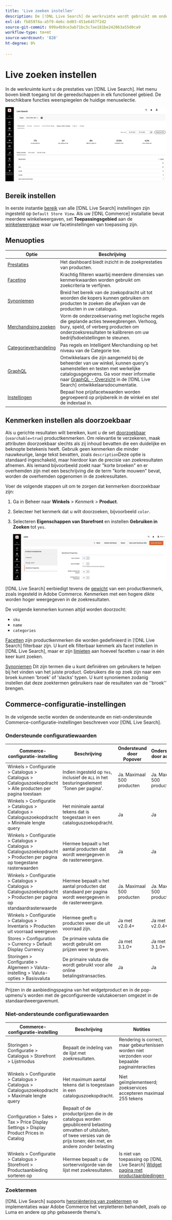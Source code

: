 ```yaml
---
title: 'Live zoeken instellen'
description: De [!DNL Live Search] de werkruimte wordt gebruikt om onderzoeksprestaties te vormen, te beheren en te controleren.
exl-id: fb85974a-a5f9-4e6c-bd03-451e6457f2d2
source-git-commit: 099a4b9ce3ab71bc3c7ae181be242863a55d0ca9
workflow-type: tm+mt
source-wordcount: '828'
ht-degree: 0%

---
```


# Live zoeken instellen

In de werkruimte kunt u de prestaties van [!DNL Live Search]. Het menu boven biedt toegang tot de gereedschappen in elk functioneel gebied. De beschikbare functies weerspiegelen de huidige menuselectie.

![Werkruimte](assets/workspace.png)

## Bereik instellen

In eerste instantie [bereik](https://experienceleague.adobe.com/docs/commerce-admin/start/setup/websites-stores-views.html#scope-settings) van alle [!DNL Live Search] instellingen zijn ingesteld op `Default Store View`. Als uw [!DNL Commerce] installatie bevat meerdere winkelweergaven, set **Toepassingsgebied** aan de [winkelweergave](https://experienceleague.adobe.com/docs/commerce-admin/start/setup/websites-stores-views.html) waar uw facetinstellingen van toepassing zijn.

## Menuopties

| Optie | Beschrijving |
|--- |--- |
| [Prestaties](performance.md) | Het dashboard biedt inzicht in de zoekprestaties van producten. |
| [Faceting](facets.md) | Krachtig filteren waarbij meerdere dimensies van kenmerkwaarden worden gebruikt om zoekcriteria te verfijnen. |
| [Synoniemen](synonyms.md) | Breid het bereik van de zoekopdracht uit tot woorden die kopers kunnen gebruiken om producten te zoeken die afwijken van de producten in uw catalogus. |
| [Merchandising zoeken](rules.md) | Vorm de onderzoekservaring met logische regels die geplande acties teweegbrengen. Verhoog, bury, speld, of verberg producten om onderzoeksresultaten te kalibreren om uw bedrijfsdoelstellingen te steunen. |
| [Categorieverhandeling](category-merch.md) | Pas regels en Intelligent Merchandising op het niveau van de Categorie toe. |
| [GraphQL](graphql.md) | Ontwikkelaars die zijn aangemeld bij de beheerder van uw winkel, kunnen query&#39;s samenstellen en testen met werkelijke catalogusgegevens. Ga voor meer informatie naar [GraphQL - Overzicht](https://developer.adobe.com/commerce/webapi/graphql/) in de [!DNL Live Search] ontwikkelaarsdocumentatie. |
| [Instellingen](settings.md) | Bepaal hoe prijsfacetwaarden worden gegroepeerd op prijsbereik in de winkel en stel de indextaal in. |

## Kenmerken instellen als doorzoekbaar

Als u gerichte resultaten wilt bereiken, kunt u de set [doorzoekbaar](https://experienceleague.adobe.com/docs/commerce-admin/catalog/product-attributes/product-attributes.html) (`searchable=true`) productkenmerken. Om relevantie te verzekeren, maak attributen doorzoekbaar slechts als zij inhoud bevatten die een duidelijke en beknopte betekenis heeft. Gebruik geen kenmerken die minder nauwkeurige, lange tekst bevatten, zoals `description`Deze optie is standaard ingeschakeld, maar hierdoor kan de precisie van zoekresultaten afnemen. Als iemand bijvoorbeeld zoekt naar &quot;korte broeken&quot; en er overhemden zijn met een beschrijving die de term &quot;korte mouwen&quot; bevat, worden de overhemden opgenomen in de zoekresultaten.

Voer de volgende stappen uit om te zorgen dat kenmerken doorzoekbaar zijn:

1. Ga in Beheer naar **Winkels** > *Kenmerk* > **Product**.
1. Selecteer het kenmerk dat u wilt doorzoeken, bijvoorbeeld `color`.
1. Selecteren **Eigenschappen van Storefront** en instellen **Gebruiken in Zoeken** tot `yes`.

   ![Werkruimte](assets/attribute-searchable.png)

[!DNL Live Search] eerbiedigt tevens de [gewicht](https://experienceleague.adobe.com/docs/commerce-admin/catalog/catalog/search/search-results.html#weighted-search) van een productkenmerk, zoals ingesteld in Adobe Commerce. Kenmerken met een hogere dikte worden hoger weergegeven in de zoekresultaten.

De volgende kenmerken kunnen altijd worden doorzocht:

* `sku`
* `name`
* `categories`

[Facetten](facets.md) zijn productkenmerken die worden gedefinieerd in [!DNL Live Search] filterbaar zijn. U kunt elk filterbaar kenmerk als facet instellen in [!DNL Live Search], maar er zijn [limieten](boundaries-limits.md) aan hoeveel facetten u naar in één keer kunt zoeken.

[Synoniemen](synonyms.md) Dit zijn termen die u kunt definiëren om gebruikers te helpen bij het vinden van het juiste product. Gebruikers die op zoek zijn naar een broek kunnen &#39;broek&#39; of &#39;slacks&#39; typen. U kunt synoniemen zodanig instellen dat deze zoektermen gebruikers naar de resultaten van de &#39;&#39;broek&#39;&#39; brengen.

## Commerce-configuratie-instellingen

In de volgende sectie worden de ondersteunde en niet-ondersteunde Commerce-configuratie-instellingen beschreven voor [!DNL Live Search].

### Ondersteunde configuratiewaarden

| Commerce-configuratie-instelling | Beschrijving | Ondersteund door Popover | Ondersteund door adapter |
|---|---|---|---|
| Winkels > Configuratie > Catalogus > Catalogus > Cataloguszoekopdracht > Alle producten per pagina toestaan | Indien ingesteld op `Yes`, inclusief de `ALL` in het besturingselement &#39;Tonen per pagina&#39;. | Ja. Maximaal 500 producten | Ja. Maximaal 500 producten |
| Winkels > Configuratie > Catalogus > Catalogus > Cataloguszoekopdracht > Minimale lengte query | Het minimale aantal tekens dat is toegestaan in een cataloguszoekopdracht. | Ja | Ja |
| Winkels > Configuratie > Catalogus > Catalogus > Cataloguszoekopdracht > Producten per pagina op toegestane rasterwaarden | Hiermee bepaalt u het aantal producten dat wordt weergegeven in de rasterweergave. | Ja | Ja |
| Winkels > Configuratie > Catalogus > Catalogus > Cataloguszoekopdracht > Producten per pagina op standaardrasterwaarde | Hiermee bepaalt u het aantal producten dat standaard per pagina wordt weergegeven in de rasterweergave. | Ja. Maximaal 500 producten | Ja. Maximaal 500 producten |
| Winkels > Configuratie > Catalogus > Inventaris > Producten uit voorraad weergeven | Hiermee geeft u producten weer die uit voorraad zijn. | Ja met v2.0.4+ | Ja met v2.0.4+ |
| Stores > Configuration > Currency > Default Display Currency | De primaire valuta die wordt gebruikt om prijzen weer te geven. | Ja met 3.1.0+ | Ja met 3.1.0+ |
| Storingen > Configuratie > Algemeen > Valuta-instelling > Valuta-opties > Basisvaluta | De primaire valuta die wordt gebruikt voor alle online betalingstransacties. | Ja | Ja |

Prijzen in de aanbiedingspagina van het widgetproduct en in de pop-upmenu&#39;s worden met de geconfigureerde valutakoersen omgezet in de standaardweergavemunt.

### Niet-ondersteunde configuratiewaarden

| Commerce-configuratie-instelling | Beschrijving | Notities |
|---|---|---|
| Storingen > Configuratie > Catalogus > Storefront > Lijstmodus | Bepaalt de indeling van de lijst met zoekresultaten. | Rendering is correct, maar gebeurtenissen worden niet verzonden voor bepaalde paginainteracties |
| Winkels > Configuratie > Catalogus > Catalogus > Cataloguszoekopdracht > Maximale lengte query | Het maximum aantal tekens dat is toegestaan in een cataloguszoekopdracht. | Niet geïmplementeerd; zoekservices accepteren maximaal 255 tekens |
| Configuration > Sales > Tax > Price Display Settings > Display Product Prices in Catalog | Bepaalt of de productprijzen die in de catalogus worden gepubliceerd belasting omvatten of uitsluiten, of twee versies van de prijs tonen; één met, en andere zonder belasting |  |
| Winkels > Configuratie > Catalogus > Storefront > Productaanbieding sorteren op | Hiermee bepaalt u de sorteervolgorde van de lijst met zoekresultaten. | Is niet van toepassing op [!DNL Live Search] [Widget pagina met productaanbiedingen](plp-styling.md) |

### Zoektermen

[!DNL Live Search] supports [heroriëntering van zoektermen](https://experienceleague.adobe.com/docs/commerce-admin/catalog/catalog/search/search-terms.html) op implementaties waar Adobe Commerce het verpletteren behandelt, zoals op Luma en andere op php gebaseerde thema&#39;s.
